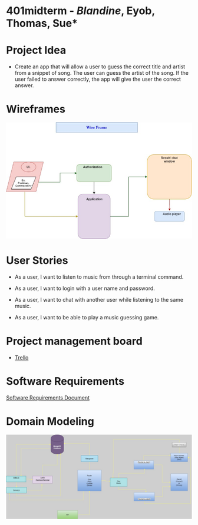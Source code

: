 # 401midterm - *Blandine*, Eyob, Thomas, Sue*

# Project Idea

  * Create an app that will allow a user to guess the correct title and artist from a snippet of song. The user can guess the artist of the song. If the user failed to answer correctly, the app will give the user the correct answer.

# Wireframes

![Wireframes](./asset/images/wire-frame.jpg)

# User Stories

  * As a user, I want to listen to music from through a terminal command.

  * As a user, I want to login with a user name and password.

  * As a user, I want to chat with another user while listening to the same music.

  * As a user, I want to be able to play a music guessing game.

# Project management board

  * [Trello](https://trello.com/b/mwLqGIdt/401-midterm)

# Software Requirements

[Software Requirements Document](https://github.com/team-best/401midterm/blob/master/requirements.md)

# Domain Modeling

![Domain Modeling](./asset/images/domain-modeling.jpg)
